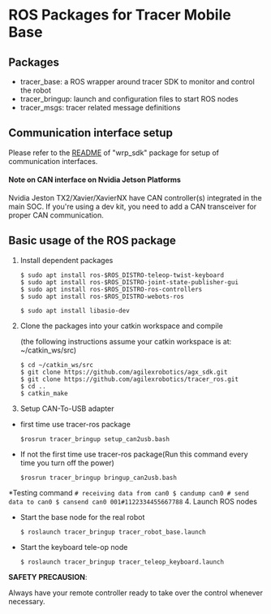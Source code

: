 # ROS Packages for Tracer Mobile Base

## Packages

* tracer_base: a ROS wrapper around tracer SDK to monitor and control the robot
* tracer_bringup: launch and configuration files to start ROS nodes
* tracer_msgs: tracer related message definitions

## Communication interface setup

Please refer to the [README](https://github.com/westonrobot/wrp_sdk#hardware-interface) of "wrp_sdk" package for setup of communication interfaces.

#### Note on CAN interface on Nvidia Jetson Platforms

Nvidia Jeston TX2/Xavier/XavierNX have CAN controller(s) integrated in the main SOC. If you're using a dev kit, you need to add a CAN transceiver for proper CAN communication. 

## Basic usage of the ROS package

1. Install dependent packages

    ```
    $ sudo apt install ros-$ROS_DISTRO-teleop-twist-keyboard
    $ sudo apt install ros-$ROS_DISTRO-joint-state-publisher-gui
    $ sudo apt install ros-$ROS_DISTRO-ros-controllers
    $ sudo apt install ros-$ROS_DISTRO-webots-ros
    ```
    ```
    $ sudo apt install libasio-dev
    ```
    
2. Clone the packages into your catkin workspace and compile

    (the following instructions assume your catkin workspace is at: ~/catkin_ws/src)

    ```
    $ cd ~/catkin_ws/src
    $ git clone https://github.com/agilexrobotics/agx_sdk.git
    $ git clone https://github.com/agilexrobotics/tracer_ros.git
    $ cd ..
    $ catkin_make
    ```

3. Setup CAN-To-USB adapter
* first time use tracer-ros package
    ```
    $rosrun tracer_bringup setup_can2usb.bash
    ```
* If not the first time use tracer-ros package(Run this command every time you turn off the power)
    ```
    $rosrun tracer_bringup bringup_can2usb.bash
    ```
*Testing command
    ```
    # receiving data from can0
    $ candump can0
    # send data to can0
    $ cansend can0 001#1122334455667788
    ```
4. Launch ROS nodes
 
* Start the base node for the real robot

    ```
    $ roslaunch tracer_bringup tracer_robot_base.launch
    ```

* Start the keyboard tele-op node

    ```
    $ roslaunch tracer_bringup tracer_teleop_keyboard.launch
    ```

    
**SAFETY PRECAUSION**: 

Always have your remote controller ready to take over the control whenever necessary. 

